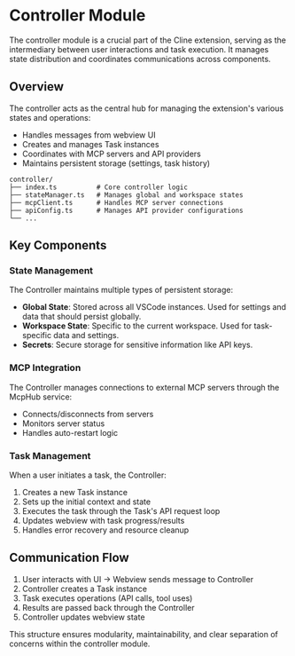 # Controller Module

The controller module is a crucial part of the Cline extension, serving as the intermediary between user interactions and task execution. It manages state distribution and coordinates communications across components.

## Overview

The controller acts as the central hub for managing the extension's various states and operations:

- Handles messages from webview UI
- Creates and manages Task instances
- Coordinates with MCP servers and API providers
- Maintains persistent storage (settings, task history)

```tree
controller/
├── index.ts          # Core controller logic
├── stateManager.ts   # Manages global and workspace states
├── mcpClient.ts      # Handles MCP server connections
├── apiConfig.ts      # Manages API provider configurations
└── ...
```

## Key Components

### State Management

The Controller maintains multiple types of persistent storage:
- **Global State**: Stored across all VSCode instances. Used for settings and data that should persist globally.
- **Workspace State**: Specific to the current workspace. Used for task-specific data and settings.
- **Secrets**: Secure storage for sensitive information like API keys.

### MCP Integration

The Controller manages connections to external MCP servers through the McpHub service:
- Connects/disconnects from servers
- Monitors server status
- Handles auto-restart logic

### Task Management

When a user initiates a task, the Controller:
1. Creates a new Task instance
2. Sets up the initial context and state
3. Executes the task through the Task's API request loop
4. Updates webview with task progress/results
5. Handles error recovery and resource cleanup

## Communication Flow

1. User interacts with UI -> Webview sends message to Controller
2. Controller creates a Task instance
3. Task executes operations (API calls, tool uses)
4. Results are passed back through the Controller
5. Controller updates webview state

This structure ensures modularity, maintainability, and clear separation of concerns within the controller module.

